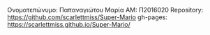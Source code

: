 Ονοματεπώνυμο: Παπαναγιώτου Μαρία 
ΑΜ: Π2016020
Repository: https://github.com/scarlettmiss/Super-Mario
gh-pages: https://scarlettmiss.github.io/Super-Mario/
